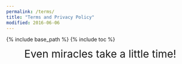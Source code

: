 ```yaml
---
permalink: /terms/
title: "Terms and Privacy Policy"
modified: 2016-06-06
---
```


{% include base_path %}
{% include toc %}


<div style="text-align: center; font-size: 2em;">
  Even miracles take a little time!
</div>